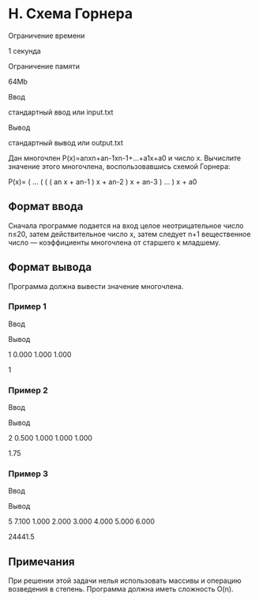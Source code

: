 H. Схема Горнера
================

Ограничение времени

1 секунда

Ограничение памяти

64Mb

Ввод

стандартный ввод или input.txt

Вывод

стандартный вывод или output.txt

Дан многочлен P(x)=anxn+an-1xn-1+...+a1x+a0 и число x. Вычислите значение этого многочлена, воспользовавшись схемой Горнера:

P(x)= ( ... ( ( ( an x + an-1 ) x + an-2 ) x + an-3 ) ... ) x + a0

Формат ввода
------------

Сначала программе подается на вход целое неотрицательное число n≤20, затем действительное число x, затем следует n+1 вещественное число — коэффициенты многочлена от старшего к младшему.

Формат вывода
-------------

Программа должна вывести значение многочлена.

### Пример 1

Ввод

Вывод

1
0.000
1.000
1.000

1

### Пример 2

Ввод

Вывод

2
0.500
1.000
1.000
1.000

1.75

### Пример 3

Ввод

Вывод

5
7.100
1.000
2.000
3.000
4.000
5.000
6.000

24441.5

Примечания
----------

При решении этой задачи нелья использовать массивы и операцию возведения в степень. Программа должна иметь сложность O(n).